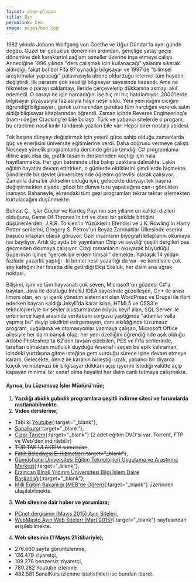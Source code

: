 ```yaml
---
layout: page-plugin
title: Ben
permalink: ben
image: pages/ben.jpg
---
```

1982 yılında Johann Wolfgang von Goethe ve Uğur Dündar'la aynı günde doğdu. Güzel bir çocukluk döneminin ardından, gençliğe yatay geçiş dönemine dek karakterini sağlam temeller üzerine inşa etmeye çalıştı. Anneciğine 1996 yılında "ders çalışmak için kullanacağı" yalanını sıkarak aldırdığı, fakat bol bol Fifa 97 oynadığı bilgisayar ve 1997′de "bilimsel araştırmalar yapacağı" palavrasıyla abone oldurttuğu internet tüm hayatını değiştirdi. İlk parasını çok sevdiği bilgisayar sayesinde kazandı. Ama ne hikmetse o parayı saklamayı, ileride çerçeveletip dükkanına asmayı akıl edemedi. O parayı ne için harcadığını ise hiç mi hiç hatırlamıyor. 2000'lerde bilgisayar piyayasıyla fazlasıyla haşır neşir oldu. Yeni yeni ıcığını cıcığını öğrendiği bilgisayarı, gerek uzmanından gerekse tüm harçlığını vererek satın aldığı bilgisayar kitaplarından öğrendi. Zaman içinde Reverse Engineering'e (nam-ı değer Cracking'e) bile bulaştı. Türk ve yabancı sitelerde o progam, bu crackme nasıl kırılır tandanslı yazıları bile var! Hepsi birer nostalji abidesi.

Tek başına dünyayı değiştirmek için yeterli güce sahip olduğu zamanlarda güç ve enerjisini üniversite eğitimlerine verdi. Daha doğrusu vermeye çalıştı. Nesneye yönelik programlama dersinde görüp tanıdığı C# programlama diline aşık olsa da, grafik tasarım derslerinden kaçtığı için hala hayıflanmakta. Her gün batımında ufka bakıp uzaklara dalmakta. Lakin eğitim hayatını devam ettirirken, o günlerde ektiklerini şimdilerde biçmekte. Şimdilerde bir devlet üniversitesinde öğretim görevlisi olarak çalışıyor. Zamanla daha bir aklıselim olduğu için, gelecekte dünyayı tek başına değiştirmekten ziyade, güzel bir dünya turu yapacağına can-ı gönülden inanıyor. Bahaneyle, ekrandaki tüm gezi programları tekrar tekrar izlemekten kurtulacağını düşünmekte.

Behzat Ç., İşler Güçler ve Kardeş Payı'nın son yılların en kaliteli dizileri olduğunu, Game Of Thrones'in tırt ve ötesi bir şekilde bittiğini düşünenlerden. J.R.R. Tolkien'in Yüzüklerin Efendisi ve J.K. Rowling'in Harry Potter serilerini, Gregory S. Petrov'un Beyaz Zambaklar Ülkesinde eserini başucu kitapları olarak görüyor. Özel insanların biyografi kitaplarını okumaya ise bayılıyor. Artık üç ayda bir yayınlanan Chip ve sevdiği çeşitli dergileri pas geçmeden okumaya çalışıyor. Çizgi romanlarını okuyarak büyüdüğü Superman içinse "gerçek bir erdem timsali" demekte. Yaklaşık 14 yıldan fazladır yazarlık yaptığı -ki birinci nesil yazarlığı da var- ve kendisine çok şey kattığını her fırsatta dile getirdiği Ekşi Sözlük, her daim ana uğrak noktası.

Bilişimi, işini ve tüm hayvanatı çok seven, Microsoft'un gözdesi C#'a bayılan, Java ile dostluğu IntelliJ IDEA sayesinde güzelleşen, C++ ile arası limoni olan, en iyi içerik yönetim sistemleri olan WordPress ve Drupal ile flört ederken hayran kaldığı Jekyll'da karar kılan, HTML5 ve CSS3'e teknolojileriyle bir şeyler oluşturmaktan büyük keyif alan, SQL Server ile onbinlerce kayıt arasında veritabanı sorgusu yaptığında "adamlar valla yapmış be" deyip takdirini esirgemeyen, canı sıkıldığında lüzumsuz program, uygulama ve otomasyonlar yazmaya çalışan, Microsoft Office ailesiyle her daim barışık olup, her yeni özelliğini öğrendiğinde aşık olduğu Adobe Photoshop'ta 62′den tavşan çizebilen, PES ve Fifa serilerinde, taraftarı olmaktan mutluluk duyduğu Arsenal'i seçen bu epik kahraman, içindeki yurtdışına gitme isteğine gem vurduğu sürece işine devam etmeye kararlı. Gelecekte, deniz ile karanın birleştiği uzak, yabancı bir diyarda küçük ve mütevazi bir bilgisayar dükkanı açıp işyerini istediği vakitte açıp kapayan minimal bir esnaf olma hayalini her daim canlı tutmaya çalışmakta.

#### Ayrıca, bu Lüzumsuz İşler Müdürü'nün;
1. **Yazdığı abidik gubidik programlara çeşitli indirme sitesi ve forumlarda rastlanabilmekte.**
2. **Video derslerine;**
- Tabi ki [Youtube](https://www.youtube.com/user/UmutDokel/about?disable_polymer=1){:target="_blank"},
- [Sanalkurs](https://sanalkurs.net/batu2k){:target="_blank"},
- [Çizgi-Tagem](https://www.cizgi-tagem.org/e-kampus-egitim/){:target="_blank"} (2 adet eğitim DVD'si var. Torrent, FTP ve Web'den indirilebilir)
- ~~TÜBİTAK ULAKBİM sunucuları~~,
- ~~[Fatih Belediyesi E-Hizmetler](http://www.fatih.bel.tr/icerik/10240/toplam-14000-saat-ve-16872-video/){:target="_blank"}~~,   
- [Gümüşhane Üniversitesi Eğitim Teknolojileri Uygulama ve Araştırma Merkezi](http://gunetem.gumushane.edu.tr/tr/sayfa/videolar/dreamweaver-umut-d%C3%B6kel/){:target="_blank"},
- [Erzincan Binali Yıldırım Üniversitesi Bilgi İşlem Daire Başkanlığı](https://bidb.ebyu.edu.tr/wordpress-egitimi-videolari/){:target="_blank"},
- [Milli Eğitim Bakanlığı (MEB'de Öğren)](http://mebdeogren.meb.gov.tr/kategori.php?ID=72){:target="_blank"} üzerinden ulaşılabilmekte.   
3. **Web sitesine dair haber ve yorumlara;**
- [PCnet dergisinin (Mayıs 2015) Ayın Siteleri](/images/bahsedenler/pcnet.jpg), 
- [WebMasto Ayın Web Siteleri (Mart 2015)](http://www.webmasto.com/webmasto-ayin-web-siteleri-mart-2015){:target="_blank"} sayfasından erişilebilmekte.
4. **Web sitesinin (1 Mayıs 21 itibariyle);**
- 276.660 sayfa görüntülenme,
- 136.479 ziyaretçi,
- 109.276 benzersiz ziyaretçi,
- 780.282 Youtube izlenme,
- 482.581 SanalKurs izlenme istatistikleri ise bundan ibaret.